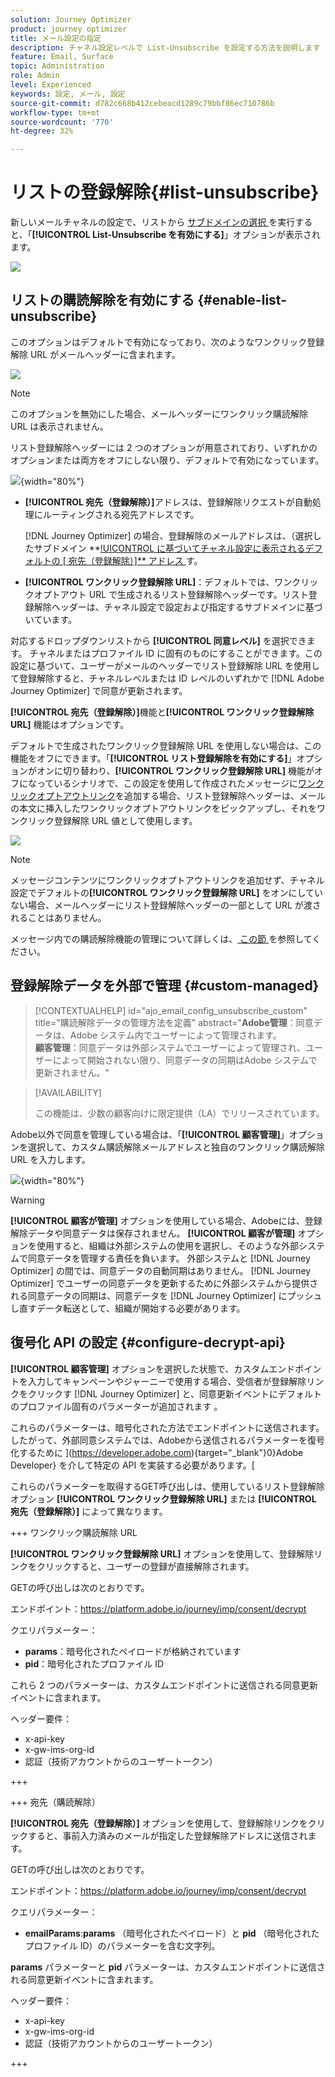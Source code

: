 ```yaml
---
solution: Journey Optimizer
product: journey optimizer
title: メール設定の指定
description: チャネル設定レベルで List-Unsubscribe を設定する方法を説明します
feature: Email, Surface
topic: Administration
role: Admin
level: Experienced
keywords: 設定, メール, 設定
source-git-commit: d782c668b412cebeacd1289c79bbf86ec710786b
workflow-type: tm+mt
source-wordcount: '770'
ht-degree: 32%

---
```


# リストの登録解除{#list-unsubscribe}

<!--Do not modify - Legal Review Done -->

新しいメールチャネルの設定で、リストから [ サブドメインの選択 ](email-settings.md#subdomains-and-ip-pools) を実行すると、「**[!UICONTROL List-Unsubscribe を有効にする]**」オプションが表示されます。

![](assets/preset-list-unsubscribe.png)

## リストの購読解除を有効にする {#enable-list-unsubscribe}

このオプションはデフォルトで有効になっており、次のようなワンクリック登録解除 URL がメールヘッダーに含まれます。

![](assets/preset-list-unsubscribe-header.png)

>[!NOTE]
>
>このオプションを無効にした場合、メールヘッダーにワンクリック購読解除 URL は表示されません。

リスト登録解除ヘッダーには 2 つのオプションが用意されており、いずれかのオプションまたは両方をオフにしない限り、デフォルトで有効になっています。

![](assets/surface-list-unsubscribe.png){width="80%"}

* **[!UICONTROL 宛先（登録解除）]**&#x200B;アドレスは、登録解除リクエストが自動処理にルーティングされる宛先アドレスです。

  [!DNL Journey Optimizer] の場合、登録解除のメールアドレスは、（選択したサブドメイン **[!UICONTROL に基づいてチャネル設定に表示されるデフォルトの [ 宛先（登録解除）]** アドレス ](#subdomains-and-ip-pools) す。<!--With this method, clicking the Unsubscribe link sends a pre-filled email to the unsubscribe address specified in the email header.-->

* **[!UICONTROL ワンクリック登録解除 URL]**：デフォルトでは、ワンクリックオプトアウト URL で生成されるリスト登録解除ヘッダーです。リスト登録解除ヘッダーは、チャネル設定で設定および指定するサブドメインに基づいています。<!--With this method, clicking the Unsubscribe link directly unsubscribes the user, requiring only a single action to unsubscribe.-->

対応するドロップダウンリストから **[!UICONTROL 同意レベル]** を選択できます。 チャネルまたはプロファイル ID に固有のものにすることができます。この設定に基づいて、ユーザーがメールのヘッダーでリスト登録解除 URL を使用して登録解除すると、チャネルレベルまたは ID レベルのいずれかで [!DNL Adobe Journey Optimizer] で同意が更新されます。

**[!UICONTROL 宛先（登録解除）]**&#x200B;機能と&#x200B;**[!UICONTROL ワンクリック登録解除 URL]** 機能はオプションです。

デフォルトで生成されたワンクリック登録解除 URL を使用しない場合は、この機能をオフにできます。「**[!UICONTROL リスト登録解除を有効にする]**」オプションがオンに切り替わり、**[!UICONTROL ワンクリック登録解除 URL]** 機能がオフになっているシナリオで、この設定を使用して作成されたメッセージに[ワンクリックオプトアウトリンク](../email/email-opt-out.md#one-click-opt-out)を追加する場合、リスト登録解除ヘッダーは、メールの本文に挿入したワンクリックオプトアウトリンクをピックアップし、それをワンクリック登録解除 URL 値として使用します。

![](assets/preset-list-unsubscribe-opt-out-url.png)

>[!NOTE]
>
>メッセージコンテンツにワンクリックオプトアウトリンクを追加せず、チャネル設定でデフォルトの&#x200B;**[!UICONTROL ワンクリック登録解除 URL]** をオンにしていない場合、メールヘッダーにリスト登録解除ヘッダーの一部として URL が渡されることはありません。

メッセージ内での購読解除機能の管理について詳しくは、[ この節 ](../email/email-opt-out.md#unsubscribe-header) を参照してください。

## 登録解除データを外部で管理 {#custom-managed}

>[!CONTEXTUALHELP]
>id="ajo_email_config_unsubscribe_custom"
>title="購読解除データの管理方法を定義"
>abstract="**Adobe管理**：同意データは、Adobe システム内でユーザーによって管理されます。<br>**顧客管理**：同意データは外部システムでユーザーによって管理され、ユーザーによって開始されない限り、同意データの同期はAdobe システムで更新されません。"

>[!AVAILABILITY]
>
>この機能は、少数の顧客向けに限定提供（LA）でリリースされています。

Adobe以外で同意を管理している場合は、「**[!UICONTROL 顧客管理]**」オプションを選択して、カスタム購読解除メールアドレスと独自のワンクリック購読解除 URL を入力します。

![](assets/surface-list-unsubscribe-custom.png){width="80%"}

>[!WARNING]
>
>**[!UICONTROL 顧客が管理]** オプションを使用している場合、Adobeには、登録解除データや同意データは保存されません。 **[!UICONTROL 顧客が管理]** オプションを使用すると、組織は外部システムの使用を選択し、そのような外部システムで同意データを管理する責任を負います。 外部システムと [!DNL Journey Optimizer] の間では、同意データの自動同期はありません。 [!DNL Journey Optimizer] でユーザーの同意データを更新するために外部システムから提供される同意データの同期は、同意データを [!DNL Journey Optimizer] にプッシュし直すデータ転送として、組織が開始する必要があります。

## 復号化 API の設定 {#configure-decrypt-api}

**[!UICONTROL 顧客管理]** オプションを選択した状態で、カスタムエンドポイントを入力してキャンペーンやジャーニーで使用する場合、受信者が登録解除リンクをクリックす [!DNL Journey Optimizer] と、同意更新イベントにデフォルトのプロファイル固有のパラメーターが追加されます <!--sent to the custom endpoint -->。

これらのパラメーターは、暗号化された方法でエンドポイントに送信されます。 したがって、外部同意システムでは、Adobeから送信されるパラメーターを復号化するために ](https://developer.adobe.com){target="_blank"}0}Adobe Developer} を介して特定の API を実装する必要があります。[

これらのパラメーターを取得するGET呼び出しは、使用しているリスト登録解除オプション **[!UICONTROL ワンクリック登録解除 URL]** または **[!UICONTROL 宛先（登録解除）]** によって異なります。

<!--To configure the API to send back the information to [!DNL Adobe Journey Optimizer] when a recipient has unsubscribed using the List unsubscribe option with custom endpoints, follow the steps below.-->

+++ ワンクリック購読解除 URL

**[!UICONTROL ワンクリック登録解除 URL]** オプションを使用して、登録解除リンクをクリックすると、ユーザーの登録が直接解除されます。

GETの呼び出しは次のとおりです。

エンドポイント：https://platform.adobe.io/journey/imp/consent/decrypt

クエリパラメーター：

* **params**：暗号化されたペイロードが格納されています
* **pid**：暗号化されたプロファイル ID

これら 2 つのパラメーターは、カスタムエンドポイントに送信される同意更新イベントに含まれます。

ヘッダー要件：

* x-api-key
* x-gw-ims-org-id
* 認証（技術アカウントからのユーザートークン） 

+++

+++ 宛先（購読解除）

**[!UICONTROL 宛先（登録解除）]** オプションを使用して、登録解除リンクをクリックすると、事前入力済みのメールが指定した登録解除アドレスに送信されます。

GETの呼び出しは次のとおりです。

エンドポイント：https://platform.adobe.io/journey/imp/consent/decrypt

クエリパラメーター：

* **emailParams**:**params** （暗号化されたペイロード）と **pid** （暗号化されたプロファイル ID）のパラメーターを含む文字列。

**params** パラメーターと **pid** パラメーターは、カスタムエンドポイントに送信される同意更新イベントに含まれます。

ヘッダー要件：

* x-api-key
* x-gw-ims-org-id
* 認証（技術アカウントからのユーザートークン） 

+++
